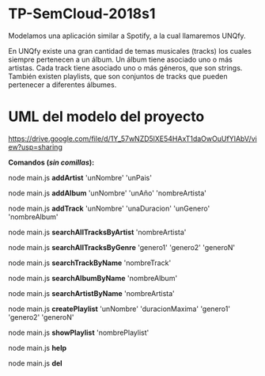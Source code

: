 # TP-SemCloud-2018s1

Modelamos una aplicación similar a Spotify, a la cual llamaremos UNQfy.

En UNQfy existe una gran cantidad de temas musicales (tracks)  los cuales siempre pertenecen a un álbum. Un álbum tiene asociado uno o más artistas. Cada track tiene asociado uno o más géneros, que son strings. También existen playlists, que son conjuntos de tracks que pueden pertenecer a diferentes álbumes.


# UML del modelo del proyecto

https://drive.google.com/file/d/1Y_57wNZD5lXE54HAxT1daOwOuUfYIAbV/view?usp=sharing


**Comandos (_sin comillas_):**


node main.js **addArtist** 'unNombre' 'unPais'

node main.js **addAlbum** 'unNombre' 'unAño' 'nombreArtista'

node main.js **addTrack** 'unNombre' 'unaDuracion' 'unGenero' 'nombreAlbum'


node main.js **searchAllTracksByArtist** 'nombreArtista'

node main.js **searchAllTracksByGenre** 'genero1' 'genero2' 'generoN'


node main.js **searchTrackByName** 'nombreTrack'

node main.js **searchAlbumByName** 'nombreAlbum'

node main.js **searchArtistByName** 'nombreArtista'


node main.js **createPlaylist** 'unNombre' 'duracionMaxima' 'genero1' 'genero2' 'generoN'

node main.js **showPlaylist** 'nombrePlaylist'


node main.js **help**

node main.js **del**

